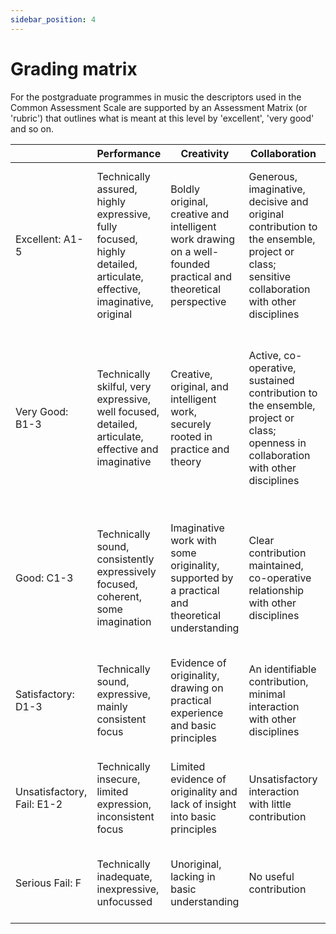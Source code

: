 ```yaml
---
sidebar_position: 4
---
```


# Grading matrix

For the postgraduate programmes in music the descriptors used in the Common Assessment Scale are supported by an Assessment Matrix (or 'rubric') that outlines what is meant at this level by 'excellent', 'very good' and so on.

|   | Performance  | Creativity  | Collaboration  | Research  |
|---|---|---|---|---|
| Excellent: A1-5  | Technically assured, highly expressive, fully focused, highly detailed, articulate, effective, imaginative, original  | Boldly original, creative and intelligent work drawing on a well-founded practical and theoretical perspective  | Generous, imaginative, decisive and original contribution to the ensemble, project or class; sensitive collaboration with other disciplines  | A thorough command of the research area providing insights into complex issues. Original in its synthesis and an identifiable contribution to scholarship in the field  |
| Very Good: B1-3 | Technically skilful, very expressive, well focused, detailed, articulate, effective and imaginative | Creative, original, and intelligent work, securely rooted in practice and theory | Active, co-operative, sustained contribution to the ensemble, project or class; openness in collaboration with other disciplines | A deep understanding of the research area with evidence of originality in a clearly focussed argument, supported by detailed reference to appropriate scholarship |
| Good: C1-3 | Technically sound, consistently expressively focused, coherent, some imagination | Imaginative work with some originality, supported by a practical and theoretical understanding | Clear contribution maintained, co-operative relationship with other disciplines | A clear understanding of the research area with evidence of independent thinking rooted in appropriate scholarship |
| Satisfactory: D1-3 | Technically sound, expressive, mainly consistent focus | Evidence of originality, drawing on practical experience and basic principles | An identifiable contribution, minimal interaction with other disciplines | An understanding of the research area, with insights mostly drawn from existing scholarship |
| Unsatisfactory, Fail: E1-2 | Technically insecure, limited expression, inconsistent focus | Limited evidence of originality and lack of insight into basic principles | Unsatisfactory interaction with little contribution | Limited insight into research area and lack of awareness of existing scholarship |
| Serious Fail: F | Technically inadequate, inexpressive, unfocussed | Unoriginal, lacking in basic understanding | No useful contribution | No understanding of research area and existing scholarship |